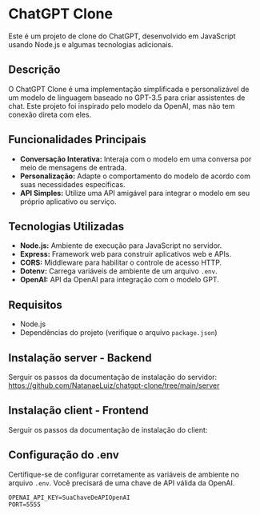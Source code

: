 # ChatGPT Clone

Este é um projeto de clone do ChatGPT, desenvolvido em JavaScript usando Node.js e algumas tecnologias adicionais. 

## Descrição

O ChatGPT Clone é uma implementação simplificada e personalizável de um modelo de linguagem baseado no GPT-3.5 para criar assistentes de chat. Este projeto foi inspirado pelo modelo da OpenAI, mas não tem conexão direta com eles.

## Funcionalidades Principais

- **Conversação Interativa:** Interaja com o modelo em uma conversa por meio de mensagens de entrada.
- **Personalização:** Adapte o comportamento do modelo de acordo com suas necessidades específicas.
- **API Simples:** Utilize uma API amigável para integrar o modelo em seu próprio aplicativo ou serviço.

## Tecnologias Utilizadas

- **Node.js:** Ambiente de execução para JavaScript no servidor.
- **Express:** Framework web para construir aplicativos web e APIs.
- **CORS:** Middleware para habilitar o controle de acesso HTTP.
- **Dotenv:** Carrega variáveis de ambiente de um arquivo `.env`.
- **OpenAI:** API da OpenAI para integração com o modelo GPT.

## Requisitos

- Node.js
- Dependências do projeto (verifique o arquivo `package.json`)

## Instalação server - Backend

Serguir os passos da documentação de instalação do servidor:
https://github.com/NatanaeLuiz/chatgpt-clone/tree/main/server

## Instalação client - Frontend

Serguir os passos da documentação de instalação do client:


## Configuração do .env

Certifique-se de configurar corretamente as variáveis de ambiente no arquivo `.env`. Você precisará de uma chave de API válida da OpenAI.

```env
OPENAI_API_KEY=SuaChaveDeAPIOpenAI
PORT=5555
